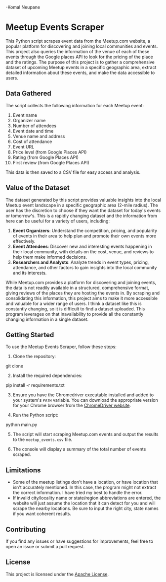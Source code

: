 -Komal Neupane
# Meetup Events Scraper

This Python script scrapes event data from the Meetup.com website, a popular platform for discovering and joining local communities and events. This project also queries the information of the venue of each of these events through the Google places API to look for the pricing of the place and the ratings. The purpose of this project is to gather a comprehensive dataset of upcoming Meetup events in a specific geographic area, extract detailed information about these events, and make the data accessible to users.

## Data Gathered

The script collects the following information for each Meetup event:

1. Event name
2. Organizer name
3. Number of attendees
4. Event date and time
5. Venue name and address
6. Cost of attendance
7. Event URL
8. Price level (from Google Places API)
9. Rating (from Google Places API)
10. First review (from Google Places API)

This data is then saved to a CSV file for easy access and analysis.

## Value of the Dataset

The dataset generated by this script provides valuable insights into the local Meetup event landscape in a specific geographic area (2-mile radius). The user has the discretion to choose if they want the dataset for today's events or tomorrow's. This is a rapidly changing dataset and the information from here can be useful for a variety of users, including:

1. **Event Organizers**: Understand the competition, pricing, and popularity of events in their area to help plan and promote their own events more effectively.
2. **Event Attendees**: Discover new and interesting events happening in their local community, with details on the cost, venue, and reviews to help them make informed decisions.
3. **Researchers and Analysts**: Analyze trends in event types, pricing, attendance, and other factors to gain insights into the local community and its interests.

While Meetup.com provides a platform for discovering and joining events, the data is not readily available in a structured, comprehensive format, giving reviews of the places they are hosting the events in. By scraping and consolidating this information, this project aims to make it more accessible and valuable for a wider range of users.
I think a dataset like this is constantly changing, so it is difficult to find a dataset uploaded. This program leverages on that inavailability to provide all the constantly changing information in a single dataset. 

## Getting Started

To use the Meetup Events Scraper, follow these steps:

1. Clone the repository:

git clone

2. Install the required dependencies:

pip install -r requirements.txt

3. Ensure you have the Chromedriver executable installed and added to your system's `PATH` variable. You can download the appropriate version for your Chrome browser from the [ChromeDriver website](https://sites.google.com/a/chromium.org/chromedriver/downloads).

4. Run the Python script:

python main.py

5. The script will start scraping Meetup.com events and output the results to the `meetup_events.csv` file.

6. The console will display a summary of the total number of events scraped.

## Limitations

- Some of the meetup listings don't have a location, or have location that isn't accurately mentioned. In this case, the program might not extract the correct information. I have tried my best to handle the error. 
- If invalid city/locality name or state/region abbreviations are entered, the website will just assume the location that it can detect for you and will scrape the nearby locations. Be sure to input the right city, state names if you want coherent results. 

## Contributing

If you find any issues or have suggestions for improvements, feel free to open an issue or submit a pull request.

## License

This project is licensed under the [Apache License](LICENSE).